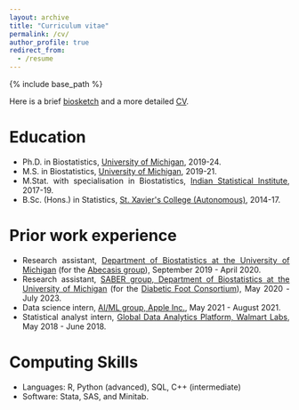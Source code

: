 ```yaml
---
layout: archive
title: "Curriculum vitae"
permalink: /cv/
author_profile: true
redirect_from:
  - /resume
---
```


<style>
body {
text-align: justify}
</style>

{% include base_path %}

Here is a brief [biosketch](https://soumikp.github.io/files/Purkayastha_Biosketch.pdf) and a more detailed [CV](https://soumikp.github.io/files/Purkayastha_CV.pdf). 

Education
======
* Ph.D. in Biostatistics, [University of Michigan](https://sph.umich.edu/biostat/), 2019-24.
* M.S. in Biostatistics, [University of Michigan](https://sph.umich.edu/biostat/), 2019-21.
* M.Stat. with specialisation in Biostatistics, [Indian Statistical Institute](www.isical.ac.in), 2017-19.
* B.Sc. (Hons.) in Statistics, [St. Xavier's College (Autonomous)](www.sxccal.edu), 2014-17.


Prior work experience
======
* Research assistant, [Department of Biostatistics at the University of Michigan](https://www.uofmhealth.org/) (for the [Abecasis group](https://genome.sph.umich.edu/wiki/Abecasis_Lab)), September 2019 - April 2020.
* Research assistant, [SABER group, Department of Biostatistics at the University of Michigan](https://sph.umich.edu/saber/) (for the [Diabetic Foot Consortium](https://diabeticfootconsortium.org/)), May 2020 - July 2023.
* Data science intern, [AI/ML group, Apple Inc.](https://www.apple.com/careers/us/machine-learning-and-ai.html), May 2021 - August 2021. 
* Statistical analyst intern, [Global Data Analytics Platform, Walmart Labs](https://careers.walmart.com/teams), May 2018 - June 2018.

  
Computing Skills
======
* Languages: R, Python (advanced), SQL, C++ (intermediate) 
* Software: Stata, SAS, and Minitab.

<!--
[Publications](https://soumikp.github.io/publications/)
======

[Talks](https://soumikp.github.io/teaching/)
======
    <ul>{% for post in site.publications reversed %}
    {% include archive-single-cv.html %}
  {% endfor %}</ul>-->

<!--  
Talks
======
   <ul>{% for post in site.talks %}
     {% include archive-single-talk-cv.html %}
   {% endfor %}</ul>
  
Teaching
======
  <ul>{% for post in site.teaching %}
    {% include archive-single-cv.html %}
  {% endfor %}</ul>
  
Service and leadership
======
* Currently signed in to 43 different slack teams -->
